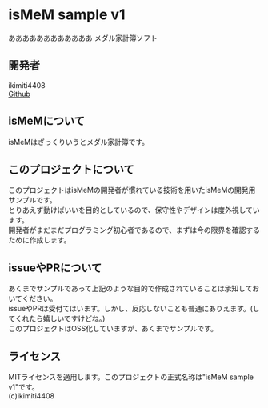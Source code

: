 # isMeM sample v1

ああああああああああああ
メダル家計簿ソフト


## 開発者
ikimiti4408  
[Github](https://github.com/ikimiti4408)  

## isMeMについて
isMeMはざっくりいうとメダル家計簿です。  

## このプロジェクトについて
このプロジェクトはisMeMの開発者が慣れている技術を用いたisMeMの開発用サンプルです。  
とりあえず動けばいいを目的としているので、保守性やデザインは度外視しています。  
開発者がまだまだプログラミング初心者であるので、まずは今の限界を確認するために作成します。    

## issueやPRについて
あくまでサンプルであって上記のような目的で作成されていることは承知しておいてください。  
issueやPRは受付てはいます。しかし、反応しないことも普通にありえます。(してくれたら嬉しいですけどね。)  
このプロジェクトはOSS化していますが、あくまでサンプルです。  

## ライセンス
MITライセンスを適用します。このプロジェクトの正式名称は"isMeM sample v1"です。  
(c)ikimiti4408
